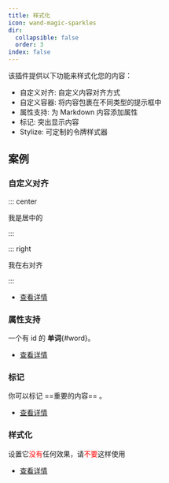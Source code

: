 ```yaml
---
title: 样式化
icon: wand-magic-sparkles
dir:
  collapsible: false
  order: 3
index: false
---
```


<!-- #region intro -->

该插件提供以下功能来样式化您的内容：

- 自定义对齐: 自定义内容对齐方式
- 自定义容器: 将内容包裹在不同类型的提示框中
- 属性支持: 为 Markdown 内容添加属性
- 标记: 突出显示内容
- Stylize: 可定制的令牌样式器

<!-- #endregion intro -->

<!-- more -->

## 案例

<!-- #region demo -->

### 自定义对齐

::: center

我是居中的

:::

::: right

我在右对齐

:::

- [查看详情](./align.md)

### 属性支持

一个有 id 的 **单词**{#word}。

- [查看详情](./attrs.md)

### 标记

你可以标记 ==重要的内容== 。

- [查看详情](./mark.md)

### 样式化

设置它<span style="color:red">没有</span>任何效果，请<span style="color:red">不要</span>这样使用

- [查看详情](./stylize.md)

<!-- #endregion demo -->
